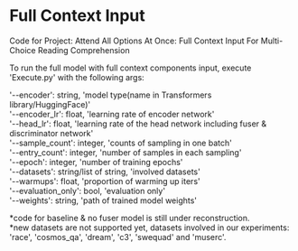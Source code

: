 # Full Context Input
Code for Project: Attend All Options At Once: Full Context Input For Multi-Choice Reading Comprehension

To run the full model with full context components input, execute 'Execute.py' with the following args:   

'--encoder': string, 'model type(name in Transformers library/HuggingFace)'   
'--encoder_lr': float, 'learning rate of encoder network'   
'--head_lr': float, 'learning rate of the head network including fuser & discriminator network'   
'--sample_count': integer, 'counts of sampling in one batch'   
'--entry_count': integer, 'number of samples in each sampling'   
'--epoch': integer, 'number of training epochs'   
'--datasets': string/list of string, 'involved datasets'   
'--warmups': float, 'proportion of warming up iters'   
'--evaluation_only': bool, 'evaluation only'   
'--weights': string, 'path of trained model weights'   
   
*code for baseline & no fuser model is still under reconstruction.   
*new datasets are not supported yet, datasets involved in our experiments: 'race', 'cosmos_qa', 'dream', 'c3', 'swequad' and 'muserc'.
